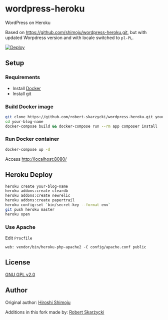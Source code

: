 # wordpress-heroku

WordPress on Heroku

Based on https://github.com/shimoju/wordpress-heroku.git, but with updated Worpdress version and with locale switched to `pl-PL`.

[![Deploy](https://www.herokucdn.com/deploy/button.png)](https://heroku.com/deploy)

## Setup

### Requirements

- Install [Docker](https://www.docker.com/)
- Install git

### Build Docker image

```sh
git clone https://github.com/robert-skarzycki/wordpress-heroku.git your-blog-name
cd your-blog-name
docker-compose build && docker-compose run --rm app composer install
```

### Run Docker container

```sh
docker-compose up -d
```

Access [http://localhost:8080/](http://localhost:8080/)


## Heroku Deploy

```sh
heroku create your-blog-name
heroku addons:create cleardb
heroku addons:create newrelic
heroku addons:create papertrail
heroku config:set `bin/secret-key --format env`
git push heroku master
heroku open
```

### Use Apache

Edit `Procfile`

```
web: vendor/bin/heroku-php-apache2 -C config/apache.conf public
```

## License

[GNU GPL v2.0](https://github.com/robert-skarzycki/wordpress-heroku/blob/master/LICENSE)

## Author

Original author:
[Hiroshi Shimoju](https://github.com/shimoju)

Additions in this fork made by:
[Robert Skarżycki](https://github.com/robert-skarzycki)
